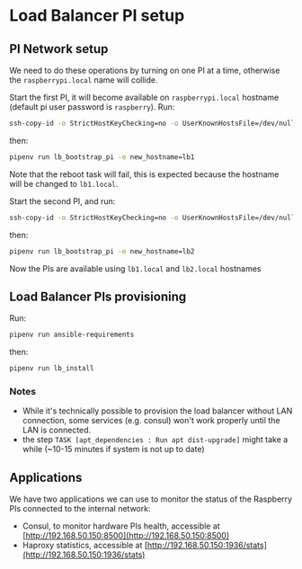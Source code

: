 # Load Balancer PI setup

## PI Network setup

We need to do these operations by turning on one PI at a time, otherwise the `raspberrypi.local` name will collide.

Start the first PI, it will become available on `raspberrypi.local` hostname (default pi user password is `raspberry`). Run:

```bash
ssh-copy-id -o StrictHostKeyChecking=no -o UserKnownHostsFile=/dev/null pi@raspberrypi.local
```

then:

```bash
pipenv run lb_bootstrap_pi -e new_hostname=lb1
```

Note that the reboot task will fail, this is expected because the hostname will be changed to `lb1.local`.

Start the second PI, and run:

```bash
ssh-copy-id -o StrictHostKeyChecking=no -o UserKnownHostsFile=/dev/null pi@raspberrypi.local
```

then:

```bash
pipenv run lb_bootstrap_pi -e new_hostname=lb2
```

Now the PIs are available using `lb1.local` and `lb2.local` hostnames

## Load Balancer PIs provisioning

Run:

```bash
pipenv run ansible-requirements
```

then:

```bash
pipenv run lb_install
```

### Notes

- While it's technically possible to provision the load balancer without LAN connection, some services (e.g. consul) won't work properly until the LAN is connected.
- the step `TASK [apt_dependencies : Run apt dist-upgrade]` might take a while (~10-15 minutes if system is not up to date)

## Applications

We have two applications we can use to monitor the status of the Raspberry PIs connected to the internal network:

- Consul, to monitor hardware PIs health, accessible at [http://192.168.50.150:8500](http://192.168.50.150:8500)
- Haproxy statistics, accessible at [http://192.168.50.150:1936/stats](http://192.168.50.150:1936/stats)
